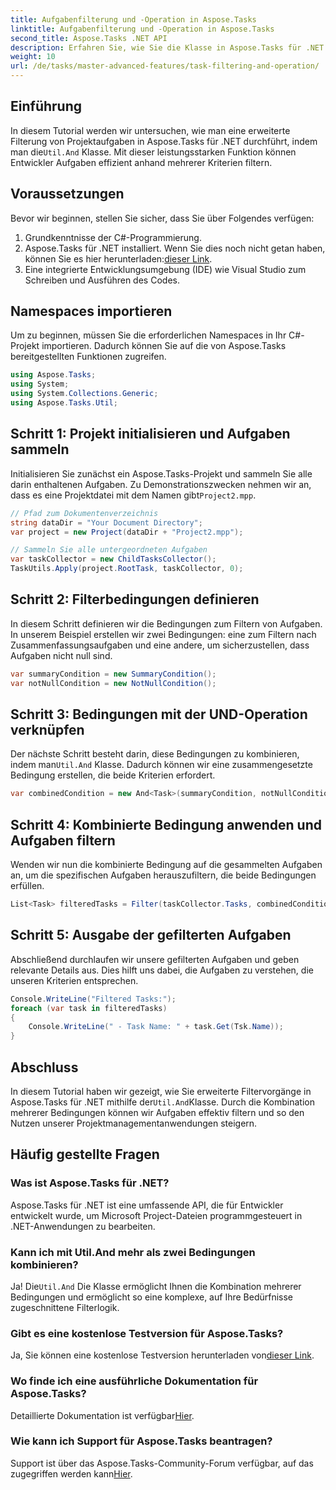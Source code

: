 ```yaml
---
title: Aufgabenfilterung und -Operation in Aspose.Tasks
linktitle: Aufgabenfilterung und -Operation in Aspose.Tasks
second_title: Aspose.Tasks .NET API
description: Erfahren Sie, wie Sie die Klasse in Aspose.Tasks für .NET nutzen, um Projektaufgaben basierend auf mehreren Bedingungen zu filtern. Durch die Kombination von Kriterien wie Zusammenfassungsaufgaben und Attributen ungleich Null.
weight: 10
url: /de/tasks/master-advanced-features/task-filtering-and-operation/
---
```

## Einführung

In diesem Tutorial werden wir untersuchen, wie man eine erweiterte Filterung von Projektaufgaben in Aspose.Tasks für .NET durchführt, indem man die`Util.And` Klasse. Mit dieser leistungsstarken Funktion können Entwickler Aufgaben effizient anhand mehrerer Kriterien filtern.

## Voraussetzungen

Bevor wir beginnen, stellen Sie sicher, dass Sie über Folgendes verfügen:

1. Grundkenntnisse der C#-Programmierung.
2.  Aspose.Tasks für .NET installiert. Wenn Sie dies noch nicht getan haben, können Sie es hier herunterladen:[dieser Link](https://releases.aspose.com/tasks/net/).
3. Eine integrierte Entwicklungsumgebung (IDE) wie Visual Studio zum Schreiben und Ausführen des Codes.

## Namespaces importieren

Um zu beginnen, müssen Sie die erforderlichen Namespaces in Ihr C#-Projekt importieren. Dadurch können Sie auf die von Aspose.Tasks bereitgestellten Funktionen zugreifen.

```csharp
using Aspose.Tasks;
using System;
using System.Collections.Generic;
using Aspose.Tasks.Util;

```

## Schritt 1: Projekt initialisieren und Aufgaben sammeln

 Initialisieren Sie zunächst ein Aspose.Tasks-Projekt und sammeln Sie alle darin enthaltenen Aufgaben. Zu Demonstrationszwecken nehmen wir an, dass es eine Projektdatei mit dem Namen gibt`Project2.mpp`.

```csharp
// Pfad zum Dokumentenverzeichnis
string dataDir = "Your Document Directory";
var project = new Project(dataDir + "Project2.mpp");

// Sammeln Sie alle untergeordneten Aufgaben
var taskCollector = new ChildTasksCollector();
TaskUtils.Apply(project.RootTask, taskCollector, 0);
```

## Schritt 2: Filterbedingungen definieren

In diesem Schritt definieren wir die Bedingungen zum Filtern von Aufgaben. In unserem Beispiel erstellen wir zwei Bedingungen: eine zum Filtern nach Zusammenfassungsaufgaben und eine andere, um sicherzustellen, dass Aufgaben nicht null sind.

```csharp
var summaryCondition = new SummaryCondition();
var notNullCondition = new NotNullCondition();
```

## Schritt 3: Bedingungen mit der UND-Operation verknüpfen

 Der nächste Schritt besteht darin, diese Bedingungen zu kombinieren, indem man`Util.And` Klasse. Dadurch können wir eine zusammengesetzte Bedingung erstellen, die beide Kriterien erfordert.

```csharp
var combinedCondition = new And<Task>(summaryCondition, notNullCondition);
```

## Schritt 4: Kombinierte Bedingung anwenden und Aufgaben filtern

Wenden wir nun die kombinierte Bedingung auf die gesammelten Aufgaben an, um die spezifischen Aufgaben herauszufiltern, die beide Bedingungen erfüllen.

```csharp
List<Task> filteredTasks = Filter(taskCollector.Tasks, combinedCondition);
```

## Schritt 5: Ausgabe der gefilterten Aufgaben

Abschließend durchlaufen wir unsere gefilterten Aufgaben und geben relevante Details aus. Dies hilft uns dabei, die Aufgaben zu verstehen, die unseren Kriterien entsprechen.

```csharp
Console.WriteLine("Filtered Tasks:");
foreach (var task in filteredTasks)
{
    Console.WriteLine(" - Task Name: " + task.Get(Tsk.Name));
}
```

## Abschluss

 In diesem Tutorial haben wir gezeigt, wie Sie erweiterte Filtervorgänge in Aspose.Tasks für .NET mithilfe der`Util.And`Klasse. Durch die Kombination mehrerer Bedingungen können wir Aufgaben effektiv filtern und so den Nutzen unserer Projektmanagementanwendungen steigern.

## Häufig gestellte Fragen

### Was ist Aspose.Tasks für .NET?

Aspose.Tasks für .NET ist eine umfassende API, die für Entwickler entwickelt wurde, um Microsoft Project-Dateien programmgesteuert in .NET-Anwendungen zu bearbeiten.

### Kann ich mit Util.And mehr als zwei Bedingungen kombinieren?

 Ja! Die`Util.And` Die Klasse ermöglicht Ihnen die Kombination mehrerer Bedingungen und ermöglicht so eine komplexe, auf Ihre Bedürfnisse zugeschnittene Filterlogik.

### Gibt es eine kostenlose Testversion für Aspose.Tasks?

 Ja, Sie können eine kostenlose Testversion herunterladen von[dieser Link](https://releases.aspose.com/).

### Wo finde ich eine ausführliche Dokumentation für Aspose.Tasks?

 Detaillierte Dokumentation ist verfügbar[Hier](https://reference.aspose.com/tasks/net/).

### Wie kann ich Support für Aspose.Tasks beantragen?

 Support ist über das Aspose.Tasks-Community-Forum verfügbar, auf das zugegriffen werden kann[Hier](https://forum.aspose.com/c/tasks/15).